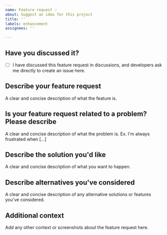 ```yaml
---
name: Feature request 💡
about: Suggest an idea for this project
title: ''
labels: enhancement
assignees: ''

---
```


## Have you discussed it?

- [ ] I have discussed this feature request in discussions, and developers ask me directly to create an issue here.

## Describe your feature request

A clear and concise description of what the feature is.

## Is your feature request related to a problem? Please describe

A clear and concise description of what the problem is. Ex. I'm always frustrated when [...]

## Describe the solution you'd like

A clear and concise description of what you want to happen.

## Describe alternatives you've considered

A clear and concise description of any alternative solutions or features you've considered.

## Additional context

Add any other context or screenshots about the feature request here.
